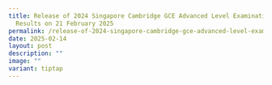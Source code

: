 ```yaml
---
title: Release of 2024 Singapore Cambridge GCE Advanced Level Examination
  Results on 21 February 2025
permalink: /release-of-2024-singapore-cambridge-gce-advanced-level-examination-results-on-21-february-2025/
date: 2025-02-14
layout: post
description: ""
image: ""
variant: tiptap
---
```

